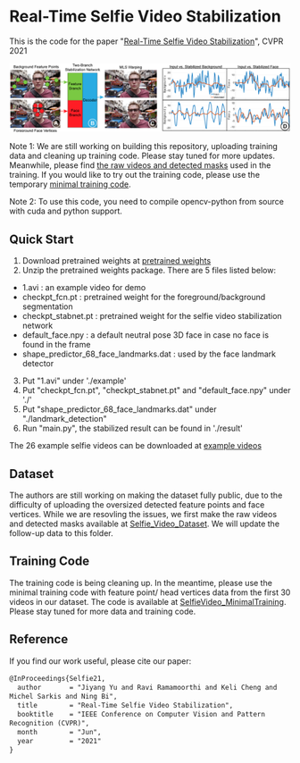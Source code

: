 # Real-Time Selfie Video Stabilization

This is the code for the paper "[Real-Time Selfie Video Stabilization](https://cseweb.ucsd.edu//~ravir/jiyangcvpr21.pdf "Real-Time Selfie Video Stabilization")", CVPR 2021

![](./Figs/teaser.png)

Note 1: We are still working on building this repository, uploading training data and cleaning up training code. Please stay tuned for more updates. Meanwhile, please find [the raw videos and detected masks](https://github.com/jiy173/selfievideostabilization#dataset "the raw videos and detected masks") used in the training. If you would like to try out the training code, please use the temporary [minimal training code](https://github.com/jiy173/selfievideostabilization#training-code).

Note 2: To use this code, you need to compile opencv-python from source with cuda and python support. 

## Quick Start

1. Download pretrained weights at [pretrained weights](https://drive.google.com/file/d/1h8Dv861koK4f-kpf01kao61kOgaFaOTZ/view?usp=sharing "pretrained weights")
2. Unzip the pretrained weights package. There are 5 files listed below:
 - 1.avi : an example video for demo
 - checkpt_fcn.pt : pretrained weight for the foreground/background segmentation
 - checkpt_stabnet.pt : pretrained weight for the selfie video stabilization network
 - default_face.npy : a default neutral pose 3D face in case no face is found in the frame
 - shape_predictor_68_face_landmarks.dat : used by the face landmark detector
3. Put "1.avi" under './example'
4. Put "checkpt_fcn.pt", "checkpt_stabnet.pt" and "default_face.npy" under './'
5. Put "shape_predictor_68_face_landmarks.dat" under "./landmark_detection"
6. Run "main.py", the stabilized result can be found in './result'

The 26 example selfie videos can be downloaded at [example videos](https://drive.google.com/file/d/1Vft8LML8ZpO0fKjG-cU6-ruTHOjOw0zw/view?usp=sharing "example videos")

## Dataset 
The authors are still working on making the dataset fully public, due to the difficulty of uploading the oversized detected feature points and face vertices. While we are resovling the issues, we first make the raw videos and detected masks available at [Selfie_Video_Dataset](https://mega.nz/folder/ftVmSTQS#iWV1Kunz0FGLA4b51A7Q0g). We will update the follow-up data to this folder. 

## Training Code
The training code is being cleaning up. In the meantime, please use the minimal training code with feature point/ head vertices data from the first 30 videos in our dataset. The code is available at [SelfieVideo_MinimalTraining](https://mega.nz/folder/bl9lTQZK#h23I8TeXR-B-HAR9l9a4_g "SelfieVideo_MinimalTraining").
Please stay tuned for more data and training code.

## Reference 
If you find our work useful, please cite our paper:
````
@InProceedings{Selfie21,
  author       = "Jiyang Yu and Ravi Ramamoorthi and Keli Cheng and Michel Sarkis and Ning Bi",
  title        = "Real-Time Selfie Video Stabilization",
  booktitle    = "IEEE Conference on Computer Vision and Pattern Recognition (CVPR)",
  month        = "Jun",
  year         = "2021"
}
````
